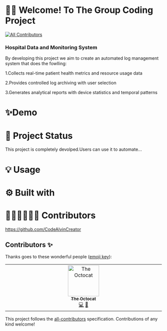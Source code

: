# 👋🏽 Welcome! To The Group Coding Project
<!-- ALL-CONTRIBUTORS-BADGE:START - Do not remove or modify this section -->
[![All Contributors](https://img.shields.io/badge/all_contributors-1-orange.svg?style=flat-square)](#contributors-)
<!-- ALL-CONTRIBUTORS-BADGE:END -->
### Hospital Data and Monitoring System
By developing this project we aim to create an automated log management system that does the fowlling:

1.Collects real-time patient health metrics and resource usage data

2.Provides controlled log archiving with user selection

3.Generates analytical reports with device statistics and temporal patterns

#  ✨Demo




# 🚀 Project Status
This project is completely devolped.Users can use it to automate...

# 💡 Usage

# ⚙️ Built with

# 👩🏽‍💻👨🏽‍💻 Contributors
https://github.com/CodeAlvinCreator

## Contributors ✨

Thanks goes to these wonderful people ([emoji key](https://allcontributors.org/docs/en/emoji-key)):

<!-- ALL-CONTRIBUTORS-LIST:START - Do not remove or modify this section -->
<!-- prettier-ignore-start -->
<!-- markdownlint-disable -->
<table>
  <tbody>
    <tr>
      <td align="center" valign="top" width="14.28%"><a href="https://github.blog"><img src="https://avatars.githubusercontent.com/u/583231?v=4?s=100" width="100px;" alt="The Octocat"/><br /><sub><b>The Octocat</b></sub></a><br /><a href="https://github.com/Eelaf-Adam/Coding-lab_Group26/commits?author=octocat" title="Code">💻</a> <a href="https://github.com/Eelaf-Adam/Coding-lab_Group26/commits?author=octocat" title="Documentation">📖</a></td>
    </tr>
  </tbody>
</table>

<!-- markdownlint-restore -->
<!-- prettier-ignore-end -->

<!-- ALL-CONTRIBUTORS-LIST:END -->

This project follows the [all-contributors](https://github.com/all-contributors/all-contributors) specification. Contributions of any kind welcome!